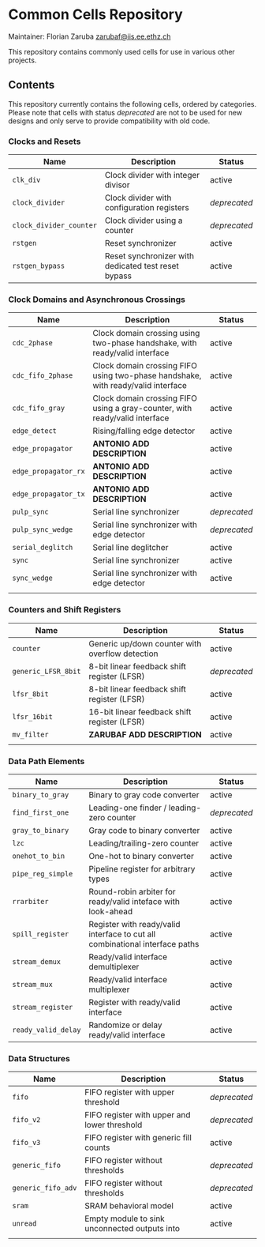 # Common Cells Repository

Maintainer: Florian Zaruba <zarubaf@iis.ee.ethz.ch>

This repository contains commonly used cells for use in various other projects.

## Contents

This repository currently contains the following cells, ordered by categories.
Please note that cells with status *deprecated* are not to be used for new designs and only serve to provide compatibility with old code.

### Clocks and Resets

|           Name          |                     Description                     |    Status    |
|-------------------------|-----------------------------------------------------|--------------|
| `clk_div`               | Clock divider with integer divisor                  | active       |
| `clock_divider`         | Clock divider with configuration registers          | *deprecated* |
| `clock_divider_counter` | Clock divider using a counter                       | *deprecated* |
| `rstgen`                | Reset synchronizer                                  | active       |
| `rstgen_bypass`         | Reset synchronizer with dedicated test reset bypass | active       |

### Clock Domains and Asynchronous Crossings

|         Name         |                                   Description                                    |    Status    |
|----------------------|----------------------------------------------------------------------------------|--------------|
| `cdc_2phase`         | Clock domain crossing using two-phase handshake, with ready/valid interface      | active       |
| `cdc_fifo_2phase`    | Clock domain crossing FIFO using two-phase handshake, with ready/valid interface | active       |
| `cdc_fifo_gray`      | Clock domain crossing FIFO using a gray-counter, with ready/valid interface      | active       |
| `edge_detect`        | Rising/falling edge detector                                                     | active       |
| `edge_propagator`    | **ANTONIO ADD DESCRIPTION**                                                      | active       |
| `edge_propagator_rx` | **ANTONIO ADD DESCRIPTION**                                                      | active       |
| `edge_propagator_tx` | **ANTONIO ADD DESCRIPTION**                                                      | active       |
| `pulp_sync`          | Serial line synchronizer                                                         | *deprecated* |
| `pulp_sync_wedge`    | Serial line synchronizer with edge detector                                      | *deprecated* |
| `serial_deglitch`    | Serial line deglitcher                                                           | active       |
| `sync`               | Serial line synchronizer                                                         | active       |
| `sync_wedge`         | Serial line synchronizer with edge detector                                      | active       |
|                      |                                                                                  |              |

### Counters and Shift Registers

|         Name        |                   Description                   |    Status    |
|---------------------|-------------------------------------------------|--------------|
| `counter`           | Generic up/down counter with overflow detection | active       |
| `generic_LFSR_8bit` | 8-bit linear feedback shift register (LFSR)     | *deprecated* |
| `lfsr_8bit`         | 8-bit linear feedback shift register (LFSR)     | active       |
| `lfsr_16bit`        | 16-bit linear feedback shift register (LFSR)    | active       |
| `mv_filter`         | **ZARUBAF ADD DESCRIPTION**                     | active       |
|                     |                                                 |              |

### Data Path Elements

|         Name        |                                 Description                                  |    Status    |
|---------------------|------------------------------------------------------------------------------|--------------|
| `binary_to_gray`    | Binary to gray code converter                                                | active       |
| `find_first_one`    | Leading-one finder / leading-zero counter                                    | *deprecated* |
| `gray_to_binary`    | Gray code to binary converter                                                | active       |
| `lzc`               | Leading/trailing-zero counter                                                | active       |
| `onehot_to_bin`     | One-hot to binary converter                                                  | active       |
| `pipe_reg_simple`   | Pipeline register for arbitrary types                                        | active       |
| `rrarbiter`         | Round-robin arbiter for ready/valid inteface with look-ahead                 | active       |
| `spill_register`    | Register with ready/valid interface to cut all combinational interface paths | active       |
| `stream_demux`      | Ready/valid interface demultiplexer                                          | active       |
| `stream_mux`        | Ready/valid interface multiplexer                                            | active       |
| `stream_register`   | Register with ready/valid interface                                          | active       |
| `ready_valid_delay` | Randomize or delay ready/valid interface                                     | active       |

### Data Structures

|        Name        |                  Description                  |    Status    |
|--------------------|-----------------------------------------------|--------------|
| `fifo`             | FIFO register with upper threshold            | *deprecated* |
| `fifo_v2`          | FIFO register with upper and lower threshold  | *deprecated* |
| `fifo_v3`          | FIFO register with generic fill counts        | active       |
| `generic_fifo`     | FIFO register without thresholds              | *deprecated* |
| `generic_fifo_adv` | FIFO register without thresholds              | *deprecated* |
| `sram`             | SRAM behavioral model                         | active       |
| `unread`           | Empty module to sink unconnected outputs into | active       |
|                    |                                               |              |
